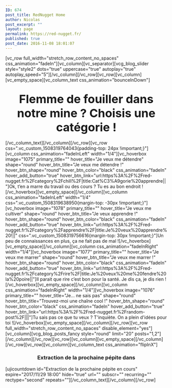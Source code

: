 ```yaml
---
ID: 674
post_title: RedNugget Home
author: Nicolas
post_excerpt: ""
layout: page
permalink: https://red-nugget.fr/
published: true
post_date: 2016-11-08 18:01:07
---
```

[vc_row full_width="stretch_row_content_no_spaces" css_animation="fadeIn"][vc_column][vc_separator][vcg_blog_slider style="style2" dots="true" uppercase="true" autoplay="true" autoplay_speed="5"][/vc_column][/vc_row][vc_row][vc_column][vc_empty_space][vc_column_text css_animation="bounceInDown"]
<h2 style="text-align: center;"><span style="font-size: 36px;">Flemme de fouiller dans notre mine ? Choisis une catégorie !</span></h2>
[/vc_column_text][/vc_column][/vc_row][vc_row css=".vc_custom_1508319764043{padding-top: 24px !important;}"][vc_column css_animation="fadeInLeft" width="1/4"][vc_hoverbox image="1075" primary_title="" hover_title="Je veux me détendre" shape="round" hover_btn_title="Je veux me détendre !" hover_btn_shape="round" hover_btn_color="black" css_animation="fadeIn" hover_add_button="true" hover_btn_link="url:https%3A%2F%2Fred-nugget.fr%2Fcategory%2Fchill%2F|title:Cat%C3%A9gorie%20apprendre||"]<span style="font-weight: 400;">Ok, t’en a marre du travail ou des cours ? Tu es au bon endroit !</span>[/vc_hoverbox][vc_empty_space][/vc_column][vc_column css_animation="fadeInLeft" width="1/4" css=".vc_custom_1508319638950{margin-top: -30px !important;}"][vc_hoverbox image="1078" primary_title="" hover_title="Je veux me cultiver" shape="round" hover_btn_title="Je veux apprendre !" hover_btn_shape="round" hover_btn_color="black" css_animation="fadeIn" hover_add_button="true" hover_btn_link="url:https%3A%2F%2Fred-nugget.fr%2Fcategory%2Fapprendre%2F|title:Je%20veux%20apprendre%20!||" css=".vc_custom_1508319756616{margin-top: 30px !important;}"]<span style="font-weight: 400;">Un peu de connaissances en plus, ça ne fait pas de mal !</span>[/vc_hoverbox][vc_empty_space][/vc_column][vc_column css_animation="fadeInRight" width="1/4"][vc_hoverbox image="1077" primary_title="" hover_title="Je veux me marrer" shape="round" hover_btn_title="Je veux me marrer !" hover_btn_shape="round" hover_btn_color="black" css_animation="fadeIn" hover_add_button="true" hover_btn_link="url:https%3A%2F%2Fred-nugget.fr%2Fcategory%2Frire%2F|title:Je%20veux%20me%20fendre%20la%20poire||"]<span style="font-weight: 400;">Il parait que rire c’est bon pour la santé. Je dis ça, je dis rien !</span>[/vc_hoverbox][vc_empty_space][/vc_column][vc_column css_animation="fadeInRight" width="1/4"][vc_hoverbox image="1076" primary_title="" hover_title="Je... ne sais pas" shape="round" hover_btn_title="Trouvez-moi une chaîne cool !" hover_btn_shape="round" hover_btn_color="black" css_animation="fadeIn" hover_add_button="true" hover_btn_link="url:https%3A%2F%2Fred-nugget.fr%2Frandom-post%2F|||"]Tu sais pas ce que tu veux ? T'inquiète. On a plein d'idées pour toi ![/vc_hoverbox][vc_empty_space][/vc_column][/vc_row][vc_row full_width="stretch_row_content_no_spaces" disable_element="yes"][vc_column][vcg_blog_posts_fancy style="round" limit="20" posts="1,2"][/vc_column][/vc_row][vc_row][vc_column][vc_empty_space][/vc_column][/vc_row][vc_row][vc_column][vc_column_text css_animation="flipInX"]
<h3 style="text-align: center;">Extraction de la prochaine pépite dans</h3>
[ujicountdown id="Extraction de la prochaine pépite en cours" expire="2017/11/29 18:00" hide="true" url="" subscr="" recurring="" rectype="second" repeats=""][/vc_column_text][/vc_column][/vc_row]